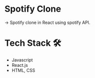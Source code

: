 # Spotify Clone

-> Spotify clone in React using spotify API. 

# Tech Stack 🛠

  * Javascript
  * React.js
  * HTML, CSS
